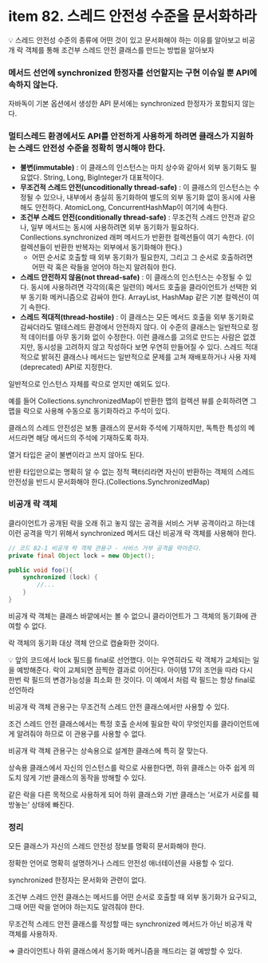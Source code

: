 # item 82. 스레드 안전성 수준을 문서화하라

<aside>
💡 스레드 안전성 수준의 종류에 어떤 것이 있고 문서화해야 하는 이유를 알아보고 비공개 락 객체를 통해 조건부 스레드 안전 클래스를 만드는 방법을 알아보자

</aside>

### 메서드 선언에 synchronized 한정자를 선언할지는 구현 이슈일 뿐 API에 속하지 않는다.

자바독이 기본 옵션에서 생성한 API 문서에는 synchronized 한정자가 포함되지 않는다.

### **멀티스레드 환경에서도 API를 안전하게 사용하게 하려면 클래스가 지원하는 스레드 안전성 수준을 정확히 명시해야 한다.**

- **불변(immutable)** : 이 클래스의 인스턴스는 마치 상수와 같아서 외부 동기화도 필요없다. String, Long, BigInteger가 대표적이다.
- **무조건적 스레드 안전(uncoditionally thread-safe)** :  이 클래스의 인스턴스는 수정될 수 있으나, 내부에서 충실히 동기화하여 별도의 외부 동기화 없이 동시에 사용해도 안전하다. AtomicLong, ConcurrentHashMap이 여기에 속한다.
- **조건부 스레드 안전(conditionally thread-safe)** : 무조건적 스레드 안전과 같으나, 일부 메서드는 동시에 사용하려면 외부 동기화가 필요하다. Conllections.synchronized 래퍼 메서드가 반환한 컬렉션들이 여기 속한다. (이 컬렉션들이 반환한 반복자는 외부에서 동기화해야 한다.)
    - 어떤 순서로 호출할 때 외부 동기화가 필요한지, 그리고 그 순서로 호출하려면 어떤 락 혹은 락들을 얻어야 하는지 알려줘야 한다.
- **스레드 안전하지 않음(not thread-safe)** : 이 클래스의 인스턴스는 수정될 수 있다. 동시에 사용하려면 각각의(혹은 일련의) 메서드 호출을 클라이언트가 선택한 외부 동기화 메커니즘으로 감싸야 한다. ArrayList, HashMap 같은 기본 컬렉션이 여기 속한다.
- **스레드 적대적(thread-hostile)** : 이 클래스는 모든 메서드 호출을 외부 동기화로 감싸더라도 멀테스레드 환경에서 안전하지 않다. 이 수준의 클래스는 일반적으로 정적 데이터를 아무 동기화 없이 수정한다. 이런 클래스를 고의로 만드는 사람은 없겠지만, 동시성을 고려하지 않고 작성하다 보면 우연히 만들어질 수 있다. 스레드 적대적으로 밝혀진 클래스나 메서드는 일반적으로 문제를 고쳐 재배포하거나 사용 자제(deprecated) API로 지정한다.

일반적으로 인스턴스 자체를 락으로 얻지만 예외도 있다. 

예를 들어 Collections.synchronizedMap이 반환한 맵의 컬렉션 뷰를 순회하려면 그 맵을 락으로 사용해 수동으로 동기화하라고 주석이 있다.

클래스의 스레드 안전성은 보통 클래스의 문서화 주석에 기재하지만, 독특한 특성의 메서드라면 해당 메서드의 주석에 기재하도록 하자. 

열거 타입은 굳이 불변이라고 쓰지 않아도 된다.

반환 타입만으로는 명확히 알 수 없는 정적 팩터리라면 자신이 반환하는 객체의 스레드 안전성을 반드시 문서화해야 한다.(Collections.SynchronizedMap)

### 비공개 락 객체

클라이언트가 공개된 락을 오래 쥐고 놓지 않는 공격을 서비스 거부 공격이라고 하는데 이런 공격을 막기 위해서 synchronized 메서드 대신 비공개 락 객체를 사용해야 한다.

```java
// 코드 82-1 비공개 락 객체 관용구 - 서비스 거부 공격을 막아준다.
private final Object lock = new Object();

public void foo(){
    synchronized (lock) {
        //...
    }
}
```

비공개 락 객체는 클래스 바깥에서는 볼 수 없으니 클라이언트가 그 객체의 동기화에 관여할 수 없다.

락 객체의 동기화 대상 객체 안으로 캡슐화한 것이다.

<aside>
💡 앞의 코드에서 lock 필드를 final로 선언했다. 이는 우연히라도 락 객체가 교체되는 일을 예방해준다. 락이 교체되면 끔찍한 결과로 이어진다. 아이템 17의 조언을 따라 다시 한번 락 필드의 변경가능성을 최소화 한 것이다.
이 예에서 처럼 락 필드는 항상 final로 선언하라

</aside>

비공개 락 객체 관용구는 무조건적 스레드 안전 클래스에서만 사용할 수 있다.

조건 스레드 안전 클래스에서는 특정 호출 순서에 필요한 락이 무엇인지를 클라이언트에게 알려줘야 하므로 이 관용구를 사용할 수 없다. 

비공개 락 객체 관용구는 상속용으로 설계한 클래스에 특히 잘 맞는다. 

상속용 클래스에서 자신의 인스턴스를 락으로 사용한다면, 하위 클래스는 아주 쉽게 의도치 않게 기반 클래스의 동작을 방해할 수 있다.

같은 락을 다른 목적으로 사용하게 되어 하위 클래스와 기반 클래스는 ‘서로가 서로를 훼방놓는’ 상태에 빠진다.

### 정리

모든 클래스가 자신의 스레드 안전성 정보를 명확히 문서화해야 한다.

정확한 언어로 명확히 설명하거나 스레드 안전성 애너테이션을 사용할 수 있다.

synchronized 한정자는 문서화와 관련이 없다.

조건부 스레드 안전 클래스는 메서드를 어떤 순서로 호출할 때 외부 동기화가 요구되고, 그때 어떤 락을 얻어야 하는지도 알려줘야 한다.

무조건적 스레드 안전 클래스를 작성할 때는 synchronized 메서드가 아닌 비공개 락 객체를 사용하자.

⇒ 클라이언트나 하위 클래스에서 동기화 메커니즘을 깨드리는 걸 예방할 수 있다.